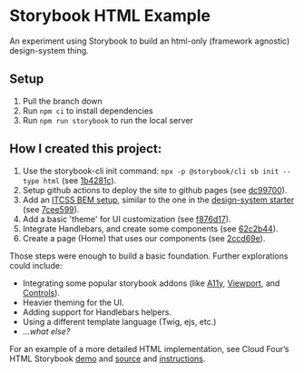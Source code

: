 # Storybook HTML Example

An experiment using Storybook to build an html-only (framework agnostic) design-system thing.

## Setup

1. Pull the branch down
2. Run `npm ci` to install dependencies
3. Run `npm run storybook` to run the local server

## How I created this project:

1. Use the storybook-cli init command: `npx -p @storybook/cli sb init --type html` (see [1b4281c](https://github.com/sparkbox/storybook-html-example/commit/1b4281cd206384e040d1b329c88cf2480c43aef5)).
2. Setup github actions to deploy the site to github pages (see [dc99700](https://github.com/sparkbox/storybook-html-example/commit/dc99700e64d36eec4244b011abe42011abf82c9e)).
3. Add an [ITCSS BEM setup](https://github.com/sparkbox/standard/tree/master/code-style/scss#how-itcss-works-with-bem), similar to the one in the [design-system starter](https://github.com/sparkbox/design-system-starter) (see [7cee599](https://github.com/sparkbox/storybook-html-example/commit/7cee5993d37ff77757a989d4928d11396fe3050f)).
4. Add a basic 'theme' for UI customization (see [f876d17](https://github.com/sparkbox/storybook-html-example/commit/)).
5. Integrate Handlebars, and create some components (see [62c2b44](https://github.com/sparkbox/storybook-html-example/commit/62c2b44b7aeac0ea9579a06115294e12ed053ec8)).
6. Create a page (Home) that uses our components (see [2ccd69e](https://github.com/sparkbox/storybook-html-example/commit/2ccd69e7809cac235b23395058a41fc0363b030a)).

Those steps were enough to build a basic foundation. Further explorations could include:

- Integrating some popular storybook addons (like [A11y](https://github.com/storybookjs/storybook/tree/next/addons/a11y), [Viewport](https://storybook.js.org/docs/html/essentials/viewport), and [Controls](https://storybook.js.org/docs/html/essentials/controls)).
- Heavier theming for the UI.
- Adding support for Handlebars helpers.
- Using a different template language (Twig, ejs, etc.)
- _...what else?_

For an example of a more detailed HTML implementation, see Cloud Four’s HTML Storybook [demo](https://v-next--cloudfour-patterns.netlify.app/) and [source](https://github.com/cloudfour/cloudfour.com-patterns) and [instructions](https://github.com/cloudfour/cloudfour.com-patterns/blob/v-next/CONTRIBUTING.md).
